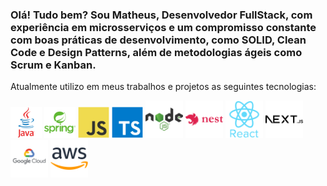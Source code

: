 ### Olá! Tudo bem? Sou Matheus, Desenvolvedor FullStack, com experiência em microsserviços e um compromisso constante com boas práticas de desenvolvimento, como SOLID, Clean Code e Design Patterns, além de metodologias ágeis como Scrum e Kanban.

Atualmente utilizo em meus trabalhos e projetos as seguintes tecnologias: 

<div>
  <img alt="java" height="50px" src ="https://github.com/devicons/devicon/blob/master/icons/java/java-original-wordmark.svg">
  <img alt="spring" height="50px" src ="https://github.com/devicons/devicon/blob/master/icons/spring/spring-original-wordmark.svg">
  <img alt="javascript" height="50px" src ="https://github.com/devicons/devicon/blob/master/icons/javascript/javascript-original.svg"> 
  <img alt="typescript" height="50px" src ="https://github.com/devicons/devicon/blob/master/icons/typescript/typescript-original.svg">
  <img alt="node" height="60px" src ="https://github.com/devicons/devicon/blob/master/icons/nodejs/nodejs-original-wordmark.svg"> 
  <img alt="nest" height="60px" src ="https://github.com/devicons/devicon/blob/master/icons/nestjs/nestjs-original-wordmark.svg">
  <img alt="react" height="60px" src ="https://github.com/devicons/devicon/blob/master/icons/react/react-original-wordmark.svg">
  <img alt="nextjs" height="60px" src ="https://github.com/devicons/devicon/blob/master/icons/nextjs/nextjs-original-wordmark.svg">
  <img alt="gcp" height="60px" src ="https://github.com/devicons/devicon/blob/master/icons/googlecloud/googlecloud-original-wordmark.svg"> 
  <img alt="aws" height="60px" src ="https://github.com/devicons/devicon/blob/master/icons/amazonwebservices/amazonwebservices-original-wordmark.svg">
</div>


